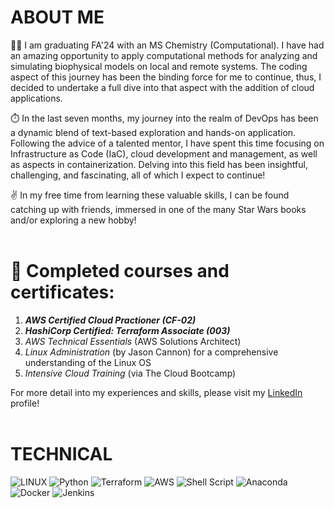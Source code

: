 # ABOUT ME

👨‍🎓 I am graduating FA'24 with an MS Chemistry (Computational). I have had an amazing opportunity to apply computational methods for analyzing and simulating biophysical models on local and remote systems. The coding aspect of this journey has been the binding force for me to continue, thus, I decided to undertake a full dive into that aspect with the addition of cloud applications.

⏱️ In the last seven months, my journey into the realm of DevOps has been a dynamic blend of text-based exploration and hands-on application. Following the advice of a talented mentor, I have spent this time focusing on Infrastructure as Code (IaC), cloud development and management, as well as aspects in containerization. Delving into this field has been insightful, challenging, and fascinating, all of which I expect to continue!

✌️ In my free time from learning these valuable skills, I can be found catching up with friends, immersed in one of the many Star Wars books and/or exploring a new hobby!
<br><br>

# 📖 Completed courses and certificates:
1. ***AWS Certified Cloud Practioner (CF-02)***
2. ***HashiCorp Certified: Terraform Associate (003)***
3. *AWS Technical Essentials* (AWS Solutions Architect)
4. *Linux Administration* (by Jason Cannon) for a comprehensive understanding of the Linux OS
5. *Intensive Cloud Training* (via The Cloud Bootcamp)

For more detail into my experiences and skills, please visit my [LinkedIn](https://www.linkedin.com/in/joseph-williamson-373359107/) profile!
<br><br>
 
# TECHNICAL

![LINUX](https://img.shields.io/badge/Linux-FCC624?style=for-the-badge&logo=linux&logoColor=black) ![Python](https://img.shields.io/badge/python-3670A0?style=for-the-badge&logo=python&logoColor=ffdd54) ![Terraform](https://img.shields.io/badge/terraform-%235835CC.svg?style=for-the-badge&logo=terraform&logoColor=white) ![AWS](https://img.shields.io/badge/AWS-%23FF9900.svg?style=for-the-badge&logo=amazon-aws&logoColor=white) ![Shell Script](https://img.shields.io/badge/shell_script-%23121011.svg?style=for-the-badge&logo=gnu-bash&logoColor=white) ![Anaconda](https://img.shields.io/badge/Anaconda-%2344A833.svg?style=for-the-badge&logo=anaconda&logoColor=white) ![Docker](https://img.shields.io/badge/docker-%230db7ed.svg?style=for-the-badge&logo=docker&logoColor=white) ![Jenkins](https://img.shields.io/badge/jenkins-%232C5263.svg?style=for-the-badge&logo=jenkins&logoColor=white)
<br><br>
